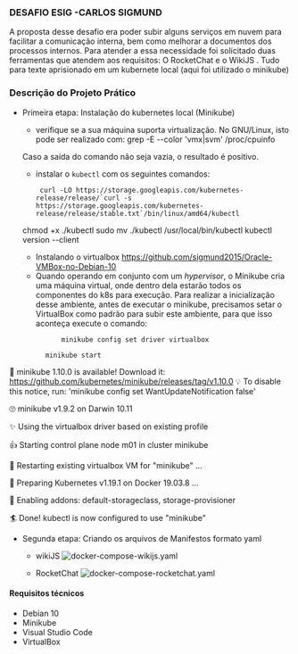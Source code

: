 ### DESAFIO ESIG -CARLOS SIGMUND
A proposta desse desafio era poder subir alguns serviços em nuvem para facilitar a comunicação interna, bem como melhorar a documentos dos processos internos. Para atender a essa necessidade foi solicitado duas ferramentas que atendem aos requisitos: O RocketChat e o WikiJS . Tudo para texte aprisionado em um kubernete local (aqui foi utilizado o minikube)

### Descrição do Projeto Prático
 - Primeira etapa: Instalação do kubernetes local (Minikube)
    - verifique se a sua máquina suporta virtualização. No GNU/Linux, isto pode ser realizado com:
								grep -E --color 'vmx|svm' /proc/cpuinfo

	Caso a saída do comando não seja vazia, o resultado é positivo.

	- instalar o `kubectl` com os seguintes comandos:
	
           curl -LO https://storage.googleapis.com/kubernetes-release/release/`curl -s 		https://storage.googleapis.com/kubernetes-release/release/stable.txt`/bin/linux/amd64/kubectl
	chmod +x ./kubectl
	sudo mv ./kubectl /usr/local/bin/kubectl
	kubectl version --client
	 - Instalando o virtualbox
  https://github.com/sigmund2015/Oracle-VMBox-no-Debian-10
   - Quando operando em conjunto com um _hypervisor_, o Minikube cria uma máquina virtual, onde dentro dela estarão todos os componentes do k8s para execução. Para realizar a inicialização desse ambiente, antes de executar o minikube, precisamos setar o VirtualBox como padrão para subir este ambiente, para que isso aconteça execute o comando:

```
             minikube config set driver virtualbox
```
             minikube start


🎉  minikube 1.10.0 is available! Download it: https://github.com/kubernetes/minikube/releases/tag/v1.10.0
💡  To disable this notice, run: 'minikube config set WantUpdateNotification false'

🙄  minikube v1.9.2 on Darwin 10.11

✨  Using the virtualbox driver based on existing profile

👍  Starting control plane node m01 in cluster minikube

🔄  Restarting existing virtualbox VM for "minikube" ...

🐳  Preparing Kubernetes v1.19.1 on Docker 19.03.8 ...

🌟  Enabling addons: default-storageclass, storage-provisioner

🏄  Done! kubectl is now configured to use "minikube"


- Segunda etapa: Criando os arquivos de Manifestos formato yaml
	- wikiJS
	![docker-compose-wikijs.yaml 	](https://drive.google.com/file/d/19zWeojD7u2W3mtkejyxhwr5ChaM_-QjK/view?usp=sharing)

	- RocketChat
	![docker-compose-rocketchat.yaml  ](https://drive.google.com/file/d/1RgnuIw64fP44mG4Qv9q3l8K6_WPNMb0I/view?usp=sharing)

#### Requisitos técnicos
- Debian 10
- Minikube
- Visual Studio Code
- VirtualBox
